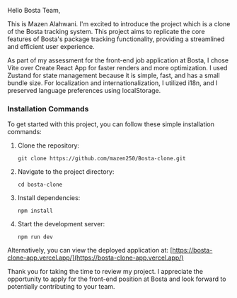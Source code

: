Hello Bosta Team,

This is Mazen Alahwani. I'm excited to introduce the project which is a clone of the Bosta tracking system. This project aims to replicate the core features of Bosta's package tracking functionality, providing a streamlined and efficient user experience.

As part of my assessment for the front-end job application at Bosta, I chose Vite over Create React App for faster renders and more optimization. I used Zustand for state management because it is simple, fast, and has a small bundle size. For localization and internationalization, I utilized i18n, and I preserved language preferences using localStorage.

### Installation Commands
To get started with this project, you can follow these simple installation commands:

1. Clone the repository:
   ```
   git clone https://github.com/mazen250/Bosta-clone.git
   ```
2. Navigate to the project directory:
   ```
   cd bosta-clone
   ```
3. Install dependencies:
   ```
   npm install
   ```
4. Start the development server:
   ```
   npm run dev
   ```
Alternatively, you can view the deployed application at:
[https://bosta-clone-app.vercel.app/](https://bosta-clone-app.vercel.app/)

Thank you for taking the time to review my project. I appreciate the opportunity to apply for the front-end position at Bosta and look forward to potentially contributing to your team.




